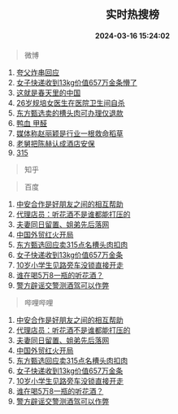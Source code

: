 <div align="center"><h2>实时热搜榜</h2><h4>2024-03-16 15:24:02</h4></div>

> 微博  

1. [夸父炸串回应](https://s.weibo.com/weibo?q=%23%E5%A4%B8%E7%88%B6%E7%82%B8%E4%B8%B2%E5%9B%9E%E5%BA%94%23&t=31&band_rank=1&Refer=top)<br />
2. [女子快递收到13kg价值657万金条懵了](https://s.weibo.com/weibo?q=%23%E5%A5%B3%E5%AD%90%E5%BF%AB%E9%80%92%E6%94%B6%E5%88%B013kg%E4%BB%B7%E5%80%BC657%E4%B8%87%E9%87%91%E6%9D%A1%E6%87%B5%E4%BA%86%23&t=31&band_rank=2&Refer=top)<br />
3. [这就是春天里的中国](https://s.weibo.com/weibo?q=%23%E8%BF%99%E5%B0%B1%E6%98%AF%E6%98%A5%E5%A4%A9%E9%87%8C%E7%9A%84%E4%B8%AD%E5%9B%BD%23&t=31&band_rank=3&Refer=top)<br />
4. [26岁规培女医生在医院卫生间自杀](https://s.weibo.com/weibo?q=%2326%E5%B2%81%E8%A7%84%E5%9F%B9%E5%A5%B3%E5%8C%BB%E7%94%9F%E5%9C%A8%E5%8C%BB%E9%99%A2%E5%8D%AB%E7%94%9F%E9%97%B4%E8%87%AA%E6%9D%80%23&t=31&band_rank=4&Refer=top)<br />
5. [东方甄选卖的槽头肉可办理仅退款](https://s.weibo.com/weibo?q=%23%E4%B8%9C%E6%96%B9%E7%94%84%E9%80%89%E5%8D%96%E7%9A%84%E6%A7%BD%E5%A4%B4%E8%82%89%E5%8F%AF%E5%8A%9E%E7%90%86%E4%BB%85%E9%80%80%E6%AC%BE%23&t=31&band_rank=5&Refer=top)<br />
6. [鸭血 甲醛](https://s.weibo.com/weibo?q=%E9%B8%AD%E8%A1%80%20%E7%94%B2%E9%86%9B&t=31&band_rank=6&Refer=top)<br />
7. [媒体称赵丽颖是行业一根救命稻草](https://s.weibo.com/weibo?q=%23%E5%AA%92%E4%BD%93%E7%A7%B0%E8%B5%B5%E4%B8%BD%E9%A2%96%E6%98%AF%E8%A1%8C%E4%B8%9A%E4%B8%80%E6%A0%B9%E6%95%91%E5%91%BD%E7%A8%BB%E8%8D%89%23&t=31&band_rank=7&Refer=top)<br />
8. [老舅把陈赫认成酒店安保](https://s.weibo.com/weibo?q=%23%E8%80%81%E8%88%85%E6%8A%8A%E9%99%88%E8%B5%AB%E8%AE%A4%E6%88%90%E9%85%92%E5%BA%97%E5%AE%89%E4%BF%9D%23&t=31&band_rank=8&Refer=top)<br />
9. [315](https://s.weibo.com/weibo?q=315&t=31&band_rank=9&Refer=top)<br />

> 知乎  


> 百度  

1. [中安合作是好朋友之间的相互帮助](https://www.baidu.com/s?wd=%E4%B8%AD%E5%AE%89%E5%90%88%E4%BD%9C%E6%98%AF%E5%A5%BD%E6%9C%8B%E5%8F%8B%E4%B9%8B%E9%97%B4%E7%9A%84%E7%9B%B8%E4%BA%92%E5%B8%AE%E5%8A%A9&sa=fyb_news&rsv_dl=fyb_news)<br />
2. [代理店员：听花酒不是谁都能打压的](https://www.baidu.com/s?wd=%E4%BB%A3%E7%90%86%E5%BA%97%E5%91%98%EF%BC%9A%E5%90%AC%E8%8A%B1%E9%85%92%E4%B8%8D%E6%98%AF%E8%B0%81%E9%83%BD%E8%83%BD%E6%89%93%E5%8E%8B%E7%9A%84&sa=fyb_news&rsv_dl=fyb_news)<br />
3. [夫妻同日留置、姐弟先后落网](https://www.baidu.com/s?wd=%E5%A4%AB%E5%A6%BB%E5%90%8C%E6%97%A5%E7%95%99%E7%BD%AE%E3%80%81%E5%A7%90%E5%BC%9F%E5%85%88%E5%90%8E%E8%90%BD%E7%BD%91&sa=fyb_news&rsv_dl=fyb_news)<br />
4. [中国外贸红火开局](https://www.baidu.com/s?wd=%E4%B8%AD%E5%9B%BD%E5%A4%96%E8%B4%B8%E7%BA%A2%E7%81%AB%E5%BC%80%E5%B1%80&sa=fyb_news&rsv_dl=fyb_news)<br />
5. [东方甄选回应卖315点名槽头肉扣肉](https://www.baidu.com/s?wd=%E4%B8%9C%E6%96%B9%E7%94%84%E9%80%89%E5%9B%9E%E5%BA%94%E5%8D%96315%E7%82%B9%E5%90%8D%E6%A7%BD%E5%A4%B4%E8%82%89%E6%89%A3%E8%82%89&sa=fyb_news&rsv_dl=fyb_news)<br />
6. [女子快递收到13kg价值657万金条](https://www.baidu.com/s?wd=%E5%A5%B3%E5%AD%90%E5%BF%AB%E9%80%92%E6%94%B6%E5%88%B013kg%E4%BB%B7%E5%80%BC657%E4%B8%87%E9%87%91%E6%9D%A1&sa=fyb_news&rsv_dl=fyb_news)<br />
7. [10岁小学生见路旁车没锁直接开走](https://www.baidu.com/s?wd=10%E5%B2%81%E5%B0%8F%E5%AD%A6%E7%94%9F%E8%A7%81%E8%B7%AF%E6%97%81%E8%BD%A6%E6%B2%A1%E9%94%81%E7%9B%B4%E6%8E%A5%E5%BC%80%E8%B5%B0&sa=fyb_news&rsv_dl=fyb_news)<br />
8. [谁在喝5万8一瓶的听花酒？](https://www.baidu.com/s?wd=%E8%B0%81%E5%9C%A8%E5%96%9D5%E4%B8%878%E4%B8%80%E7%93%B6%E7%9A%84%E5%90%AC%E8%8A%B1%E9%85%92%EF%BC%9F&sa=fyb_news&rsv_dl=fyb_news)<br />
9. [警方辟谣交警测酒驾可以作弊](https://www.baidu.com/s?wd=%E8%AD%A6%E6%96%B9%E8%BE%9F%E8%B0%A3%E4%BA%A4%E8%AD%A6%E6%B5%8B%E9%85%92%E9%A9%BE%E5%8F%AF%E4%BB%A5%E4%BD%9C%E5%BC%8A&sa=fyb_news&rsv_dl=fyb_news)<br />

> 哔哩哔哩  

1. [中安合作是好朋友之间的相互帮助](https://www.baidu.com/s?wd=%E4%B8%AD%E5%AE%89%E5%90%88%E4%BD%9C%E6%98%AF%E5%A5%BD%E6%9C%8B%E5%8F%8B%E4%B9%8B%E9%97%B4%E7%9A%84%E7%9B%B8%E4%BA%92%E5%B8%AE%E5%8A%A9&sa=fyb_news&rsv_dl=fyb_news)<br />
2. [代理店员：听花酒不是谁都能打压的](https://www.baidu.com/s?wd=%E4%BB%A3%E7%90%86%E5%BA%97%E5%91%98%EF%BC%9A%E5%90%AC%E8%8A%B1%E9%85%92%E4%B8%8D%E6%98%AF%E8%B0%81%E9%83%BD%E8%83%BD%E6%89%93%E5%8E%8B%E7%9A%84&sa=fyb_news&rsv_dl=fyb_news)<br />
3. [夫妻同日留置、姐弟先后落网](https://www.baidu.com/s?wd=%E5%A4%AB%E5%A6%BB%E5%90%8C%E6%97%A5%E7%95%99%E7%BD%AE%E3%80%81%E5%A7%90%E5%BC%9F%E5%85%88%E5%90%8E%E8%90%BD%E7%BD%91&sa=fyb_news&rsv_dl=fyb_news)<br />
4. [中国外贸红火开局](https://www.baidu.com/s?wd=%E4%B8%AD%E5%9B%BD%E5%A4%96%E8%B4%B8%E7%BA%A2%E7%81%AB%E5%BC%80%E5%B1%80&sa=fyb_news&rsv_dl=fyb_news)<br />
5. [东方甄选回应卖315点名槽头肉扣肉](https://www.baidu.com/s?wd=%E4%B8%9C%E6%96%B9%E7%94%84%E9%80%89%E5%9B%9E%E5%BA%94%E5%8D%96315%E7%82%B9%E5%90%8D%E6%A7%BD%E5%A4%B4%E8%82%89%E6%89%A3%E8%82%89&sa=fyb_news&rsv_dl=fyb_news)<br />
6. [女子快递收到13kg价值657万金条](https://www.baidu.com/s?wd=%E5%A5%B3%E5%AD%90%E5%BF%AB%E9%80%92%E6%94%B6%E5%88%B013kg%E4%BB%B7%E5%80%BC657%E4%B8%87%E9%87%91%E6%9D%A1&sa=fyb_news&rsv_dl=fyb_news)<br />
7. [10岁小学生见路旁车没锁直接开走](https://www.baidu.com/s?wd=10%E5%B2%81%E5%B0%8F%E5%AD%A6%E7%94%9F%E8%A7%81%E8%B7%AF%E6%97%81%E8%BD%A6%E6%B2%A1%E9%94%81%E7%9B%B4%E6%8E%A5%E5%BC%80%E8%B5%B0&sa=fyb_news&rsv_dl=fyb_news)<br />
8. [谁在喝5万8一瓶的听花酒？](https://www.baidu.com/s?wd=%E8%B0%81%E5%9C%A8%E5%96%9D5%E4%B8%878%E4%B8%80%E7%93%B6%E7%9A%84%E5%90%AC%E8%8A%B1%E9%85%92%EF%BC%9F&sa=fyb_news&rsv_dl=fyb_news)<br />
9. [警方辟谣交警测酒驾可以作弊](https://www.baidu.com/s?wd=%E8%AD%A6%E6%96%B9%E8%BE%9F%E8%B0%A3%E4%BA%A4%E8%AD%A6%E6%B5%8B%E9%85%92%E9%A9%BE%E5%8F%AF%E4%BB%A5%E4%BD%9C%E5%BC%8A&sa=fyb_news&rsv_dl=fyb_news)<br />
